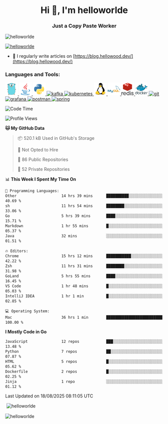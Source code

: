 <h1 align="center">Hi 👋, I'm helloworlde</h1>
<h3 align="center">Just a Copy Paste Worker</h3>

<p align="left">
  <img src="https://komarev.com/ghpvc/?username=helloworlde&label=Profile%20views&color=0e75b6&style=flat" alt="helloworlde" />
</p>

<p align="left">
  <a href="https://github.com/ryo-ma/github-profile-trophy">
    <img src="https://github-profile-trophy.vercel.app/?username=helloworlde" alt="helloworlde" />
  </a>
</p>

- 📝 I regularly write articles on [https://blog.hellowood.dev/](https://blog.hellowood.dev/)

<h3 align="left">Languages and Tools:</h3>
<p align="left">
  <!-- Programming Languages -->
  <a href="https://golang.org" target="_blank">
    <img src="https://raw.githubusercontent.com/devicons/devicon/master/icons/go/go-original.svg" alt="go" width="40" height="40" />
  </a>
  <a href="https://www.java.com" target="_blank">
    <img src="https://raw.githubusercontent.com/devicons/devicon/master/icons/java/java-original.svg" alt="java" width="40" height="40" />
  </a>
  <a href="https://www.python.org" target="_blank">
    <img src="https://raw.githubusercontent.com/devicons/devicon/master/icons/python/python-original.svg" alt="python" width="40" height="40" />
  </a>

  <!-- Platform / Runtime -->
  <a href="https://kafka.apache.org/" target="_blank">
    <img src="https://www.vectorlogo.zone/logos/apache_kafka/apache_kafka-icon.svg" alt="kafka" width="40" height="40" />
  </a>
  <a href="https://kubernetes.io" target="_blank">
    <img src="https://www.vectorlogo.zone/logos/kubernetes/kubernetes-icon.svg" alt="kubernetes" width="40" height="40" />
  </a>
  <a href="https://www.linux.org/" target="_blank">
    <img src="https://raw.githubusercontent.com/devicons/devicon/master/icons/linux/linux-original.svg" alt="linux" width="40" height="40" />
  </a>
  <a href="https://www.mysql.com/" target="_blank">
    <img src="https://raw.githubusercontent.com/devicons/devicon/master/icons/mysql/mysql-original-wordmark.svg" alt="mysql" width="40" height="40" />
  </a>
  <a href="https://redis.io" target="_blank">
    <img src="https://raw.githubusercontent.com/devicons/devicon/master/icons/redis/redis-original-wordmark.svg" alt="redis" width="40" height="40" />
  </a>

  <!-- Tools / DevOps -->
  <a href="https://www.docker.com/" target="_blank">
    <img src="https://raw.githubusercontent.com/devicons/devicon/master/icons/docker/docker-original-wordmark.svg" alt="docker" width="40" height="40" />
  </a>
  <a href="https://git-scm.com/" target="_blank">
    <img src="https://www.vectorlogo.zone/logos/git-scm/git-scm-icon.svg" alt="git" width="40" height="40" />
  </a>
  <a href="https://grafana.com" target="_blank">
    <img src="https://www.vectorlogo.zone/logos/grafana/grafana-icon.svg" alt="grafana" width="40" height="40" />
  </a>
  <a href="https://postman.com" target="_blank">
    <img src="https://www.vectorlogo.zone/logos/getpostman/getpostman-icon.svg" alt="postman" width="40" height="40" />
  </a>
  <a href="https://spring.io/" target="_blank">
    <img src="https://www.vectorlogo.zone/logos/springio/springio-icon.svg" alt="spring" width="40" height="40" />
  </a>
</p>

<!--START_SECTION:waka-->
![Code Time](http://img.shields.io/badge/Code%20Time-12%2C530%20hrs%2017%20mins-blue)

![Profile Views](http://img.shields.io/badge/Profile%20Views-6-blue)

**🐱 My GitHub Data** 

> 📦 520.1 kB Used in GitHub's Storage 
 > 
> 🚫 Not Opted to Hire
 > 
> 📜 86 Public Repositories 
 > 
> 🔑 52 Private Repositories 
 > 
📊 **This Week I Spent My Time On** 

```text
💬 Programming Languages: 
Other                    14 hrs 39 mins      ██████████░░░░░░░░░░░░░░░   40.69 % 
sh                       11 hrs 54 mins      ████████░░░░░░░░░░░░░░░░░   33.06 % 
Go                       5 hrs 39 mins       ████░░░░░░░░░░░░░░░░░░░░░   15.71 % 
Markdown                 1 hr 55 mins        █░░░░░░░░░░░░░░░░░░░░░░░░   05.37 % 
Java                     32 mins             ░░░░░░░░░░░░░░░░░░░░░░░░░   01.51 % 

🔥 Editors: 
Chrome                   15 hrs 12 mins      ███████████░░░░░░░░░░░░░░   42.22 % 
Zsh                      11 hrs 31 mins      ████████░░░░░░░░░░░░░░░░░   31.98 % 
GoLand                   5 hrs 55 mins       ████░░░░░░░░░░░░░░░░░░░░░   16.45 % 
VS Code                  1 hr 48 mins        █░░░░░░░░░░░░░░░░░░░░░░░░   05.03 % 
IntelliJ IDEA            1 hr 1 min          █░░░░░░░░░░░░░░░░░░░░░░░░   02.85 % 

💻 Operating System: 
Mac                      36 hrs 1 min        █████████████████████████   100.00 % 
```

**I Mostly Code in Go** 

```text
JavaScript               12 repos            ███░░░░░░░░░░░░░░░░░░░░░░   13.48 % 
Python                   7 repos             ██░░░░░░░░░░░░░░░░░░░░░░░   07.87 % 
HTML                     5 repos             █░░░░░░░░░░░░░░░░░░░░░░░░   05.62 % 
Dockerfile               2 repos             █░░░░░░░░░░░░░░░░░░░░░░░░   02.25 % 
Jinja                    1 repo              ░░░░░░░░░░░░░░░░░░░░░░░░░   01.12 % 
```




 Last Updated on 18/08/2025 08:11:05 UTC
<!--END_SECTION:waka-->

<p>
  &nbsp;<img align="center" src="https://github-readme-stats.vercel.app/api?username=helloworlde&show_icons=true&locale=en" alt="helloworlde" />
</p>

<p>
  <img align="center" src="https://github-readme-streak-stats.herokuapp.com/?user=helloworlde&" alt="helloworlde" />
</p>
